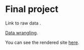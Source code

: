 # Final project

Link to raw data []().

[Data wrangling](Tidying.html).


You can see the rendered site [here](https://uc-cfss.github.io/fp-JordanAMartin/).